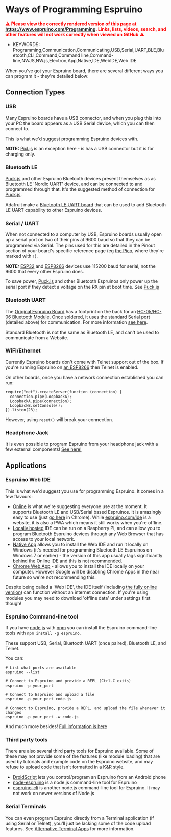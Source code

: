 <!--- Copyright (c) 2015 Gordon Williams, Pur3 Ltd. See the file LICENSE for copying permission. -->
Ways of Programming Espruino
============================

<span style="color:red">:warning: **Please view the correctly rendered version of this page at https://www.espruino.com/Programming. Links, lists, videos, search, and other features will not work correctly when viewed on GitHub** :warning:</span>

* KEYWORDS: Programming,Communication,Communicating,USB,Serial,UART,BLE,Bluetooth,CLI,Command,Command line,Command-line,NWJS,NW.js,Electron,App,Native,IDE,WebIDE,Web IDE

When you've got your Espruino board, there are several different ways you can
program it - they're detailed below:

Connection Types
-----------------

### USB

Many Espruino boards have a USB connector, and when you plug this into
your PC the board appears as a USB Serial device, which you can then connect
to.

This is what we'd suggest programming Espruino devices with.

**NOTE:** [Pixl.js](/Pixl.js) is an exception here - is has a USB connector but it is for
charging only.

### Bluetooth LE

[Puck.js](/Puck.js) and other Espruino Bluetooth devices present themselves as as
Bluetooth LE 'Nordic UART' device, and can be connected to and programmed through
that. It's the suggested method of connection for [Puck.js](/Puck.js).

Adafruit make a [Bluetooth LE UART board](https://www.adafruit.com/product/2479)
that can be used to add Bluetooth LE UART capability to other Espruino devices.

### Serial / UART

When not connected to a computer by USB, Espruino boards usually open up a serial
port on two of their pins at 9600 baud so that they can be programmed via Serial.
The pins used for this are detailed in the Pinout section of your board's specific
reference page (eg [the Pico](/Pico#pinout), where they're marked with `!`).

**NOTE:**  [ESP32](/ESP32) and [ESP8266](/EspruinoESP8266) devices use 115200 baud
for serial, not the 9600 that every other Espruino does.

To save power, [Puck.js](/Puck.js) and other Bluetooth Espruinos only power up
the serial port if they detect a voltage on the RX pin at boot time.
See [Puck.js](/Puck.js#serial-console)

### Bluetooth UART

The [Original Espruino Board](/Original) has a footprint on the back for
an [HC-05/HC-06 Bluetooth Module](/Bluetooth). Once soldered, it uses the
standard Serial port (detailed above) for communication. For more information
[see here](/Bluetooth).

Standard Bluetooth is not the same as Bluetooth LE, and can't be used to
communicate from a Website.

### WiFi/Ethernet

Currently Espruino boards don't come with Telnet support out of the box.
If you're running Espruino on [an ESP8266](/EspruinoESP8266) then Telnet is
enabled.

On other boards, once you have a network connection established you can run:

```
require("net").createServer(function (connection) {
  connection.pipe(LoopbackA);
  LoopbackA.pipe(connection);
  LoopbackB.setConsole();
}).listen(23);
```

However, using `reset()` will break your connection.

### Headphone Jack

It is even possible to program Espruino from your headphone jack with a
few external components! [See here!](/Headphone)


Applications
------------

### Espruino Web IDE

This is what we'd suggest you use for programming Espruino. It comes in a few
flavours:

* [Online](http://www.espruino.com/Web+IDE#online) is what we're suggesting
everyone use at the moment. It supports Bluetooth LE and USB/Serial based Espruinos.
It is amazingly easy to use (just [go here](https://www.espruino.com/ide)
in Chrome). While [espruino.com/ide](https://www.espruino.com/ide) is a website,
it is also a PWA which means it still works when you're offline. 
* [Locally hosted](https://github.com/espruino/EspruinoHub) IDE can be run on a Raspberry Pi,
and can allow you to program Bluetooth Espruino devices through any Web Browser that has access to your local network.
* [Native App](http://www.espruino.com/Web+IDE#as-a-native-application) allows
you to install the Web IDE and run it locally on Windows (it's needed for
programming Bluetooth LE Espruinos on Windows 7 or earlier) - the version
of this app usually lags significantly behind the Online IDE and this
is not recommended.
* [Chrome Web App](http://www.espruino.com/Web+IDE#from-the-chrome-web-store) -
allows you to install the IDE locally on your computer. However Google will be
disabling Chrome Apps in the near future so we're not recommending this.


Despite being called a 'Web IDE', the IDE itself (including [the fully online version](https://www.espruino.com/ide))
can function without an internet connection. If you're using modules you may need to
download 'offline data' under settings first though!

### Espruino Command-line tool

If you have [node.js](https://nodejs.org/en/) with [npm](https://www.npmjs.com/)
you can install the Espruino command-line tools with `npm install -g espruino`.

These support USB, Serial, Bluetooth UART (once paired), Bluetooth LE, and Telnet.

You can:

```
# List what ports are available
espruino --list

# Connect to Espruino and provide a REPL (Ctrl-C exits)
espruino -p your_port

# Connect to Espruino and upload a file
espruino -p your_port code.js

# Connect to Espruino, provide a REPL, and upload the file whenever it changes
espruino -p your_port -w code.js
```

And much more besides! [Full information is here](https://www.npmjs.com/package/espruino)

### Third party tools

There are also several third party tools for Espruino available.
Some of these may not provide some of the features (like module loading) that are
used by tutorials and example code on the Espruino website, and may refuse
to upload code that isn't formatted in a K&R style.

* [DroidScript](http://droidscript.org/) lets you control/program an Espruino from an Android phone
* [node-espruino](https://www.npmjs.com/package/node-espruino) is a node.js command-line tool for Espruino
* [espruino-cli](https://www.npmjs.com/package/espruino-cli) is another node.js command-line tool for Espruino. It may not work on newer versions of Node.js

### Serial Terminals

You can even program Espruino directly from a Terminal application (if using Serial or Telnet),
you'll just be lacking some of the code upload features. See [Alternative Terminal Apps](Alternative+Terminal+Apps)
for more information.
